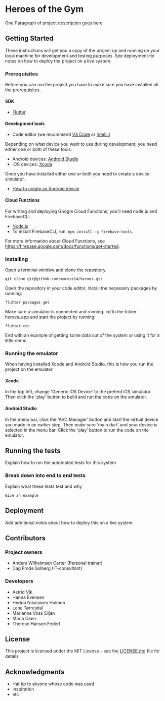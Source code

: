 # Heroes of the Gym

One Paragraph of project description goes here

## Getting Started

These instructions will get you a copy of the project up and running on your local machine for development and testing purposes. See deployment for notes on how to deploy the project on a live system.

### Prerequisites
Before you can run the project you have to make sure you have installed all the prerequisites. 

#### SDK
* [Flutter](https://flutter.dev/docs/get-started/install)


#### Development tools
* Code editor (we recommend [VS Code](https://code.visualstudio.com/) or [IntelliJ](https://www.jetbrains.com/idea/)

Depending on what device you want to use during development, you need either one or both of these tools: 
* Android devices: [Android Studio](https://developer.android.com/studio)
* iOS devices: [Xcode](https://itunes.apple.com/us/app/xcode/id497799835?mt=12)

Once you have installed either one or both you need to create a device simulator.
* [How to create an Android device](https://developer.android.com/studio/run/emulator)


#### Cloud Functions
For writing and deploying Google Cloud Functions, you'll need node.js and FirebaseCLI.

* [Node.js](https://nodejs.org/en/)
* To install FirebaseCLI, run: ```npm install -g firebase-tools```.

For more information about Cloud Functions, see https://firebase.google.com/docs/functions/get-started. 


### Installing
Open a terminal window and clone the repository.

```
git clone git@github.com:marose14/heroes.git
```

Open the repository in your code editor. Install the necessary packages by running:

```
flutter packages get
```

Make sure a simulator is connected and running. cd to the folder heroes_app and start the project by running:

```
flutter run
```

End with an example of getting some data out of the system or using it for a little demo

### Running the emulator
When having installed Xcode and Android Studio, this is how you run the project on the emulator. 

#### Xcode
In the top left, change 'Generic iOS Device' to the preferd iOS simulator. Then click the 'play' button to build and run the code on the emulator. 

#### Android Studio
In the menu bar, click the 'AVD Manager' button and start the virtual device you made in an earlier step. Then make sure 'main.dart' and your device is selected in the menu bar. Click the 'play' button to run the code on the emulator.    

## Running the tests

Explain how to run the automated tests for this system

### Break down into end to end tests

Explain what these tests test and why

```
Give an example
```

## Deployment

Add additional notes about how to deploy this on a live system

## Contributors

### Project owners
* Anders Wilhelmsen Carter (Personal trainer)
* Dag Frode Solberg (IT-consultant)

### Developers
* Astrid Vik
* Hanna Evensen
* Hedda Nikolaisen Holmen
* Lena Tørresdal
* Marianne Voss Siljan
* Maria Osen
* Therese Hansen Federl

## License

This project is licensed under the MIT License - see the [LICENSE.md](LICENSE.md) file for details

## Acknowledgments

* Hat tip to anyone whose code was used
* Inspiration
* etc
